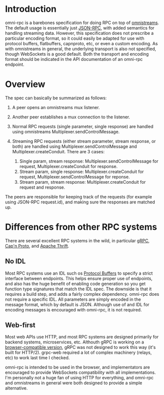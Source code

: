 # Introduction

omni-rpc is a barebones specification for doing RPC on top of
[omnistreams](https://github.com/omnistreams/omnistreams-spec). The default
usage is essentially just [JSON-RPC](https://www.jsonrpc.org/specification),
with added semantics for handling streaming data. However, this specification
does not prescribe a particular encoding format, so it could easily be
adapted for use with protocol buffers, flatbuffers, capnproto, etc, or even
a custom encoding. As with omnistreams in general, the underlying transport
is also not specified, though WebSockets is a good default. Both the transport
and encoding format should be indicated in the API documentation of an
omni-rpc endpoint.

# Overview

The spec can basically be summarized as follows:

1. A peer opens an omnistreams mux listener.
2. Another peer establishes a mux connection to the listener.
3. Normal RPC requests (single parameter, single response) are handled using
   omnistreams Multiplexer.sendControlMessage.
4. Streaming RPC requests (either stream parameter, stream response, or both)
   are handled using Multiplexer.sendControlMessage and
   Multiplexer.createConduit. There are 3 cases:

   1. Single param, stream response: Multiplexer.sendControlMessage for request,
      Multiplexer.createConduit for response.
   2. Stream param, single response: Multiplexer.createConduit for request,
      Multiplexer.sendControlMessage for reponse.
   3. Stream param, stream response: Multiplexer.createConduit for request and
      response.
      
The peers are responsible for keeping track of the requests (for example
using JSON-RPC request.id), and making sure the responses are matched
up.

# Differences from other RPC systems

There are several excellent RPC systems in the wild, in particular
[gRPC](https://grpc.io/), 
[Cap'n Proto](https://capnproto.org/rpc.html), and 
[Apache Thrift](https://thrift.apache.org/).


## No IDL
Most RPC systems use an IDL such os
[Protocol Buffers](https://developers.google.com/protocol-buffers/) to
specify a strict interface between endpoints. This helps ensure proper use
of endpoints, and also has the huge benefit of enabling code generation so
you get function type signatures that match the IDL spec. The
downside is that it requires a build step, and adds a fairly complex
dependency. omni-rpc does not require a specific IDL. All parameters are simply
encoded in the message format, which by default is JSON. Although use of and
IDL for encoding messages is encouraged with omni-rpc, it is not required.

## Web-first
Most web APIs use HTTP, and most RPC systems are designed primarily for
backend systems, microservices, etc. Althouth gRPC is working on a
[browser-compatible version](https://github.com/improbable-eng/grpc-web), 
gRPC was not designed to work this way (it's built for HTTP/2). grpc-web
required a lot of complex machinery (relays, etc) to work last time I checked.

omni-rpc is intended to be used in the browser, and implementators are
encouraged to provide WebSockets compatibility with all implementations.
I'm personally not a huge fan of using HTTP for everything, and omni-rpc and
omnistreams in general were both designed to provide a simple alternative.
